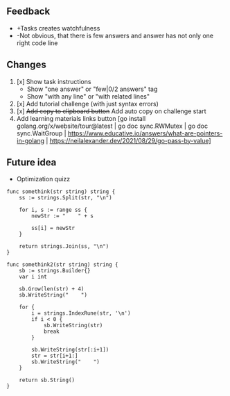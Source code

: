## Feedback

- +Tasks creates watchfulness
- -Not obvious, that there is few answers and answer has not only one right code line

## Changes
1. [x] Show task instructions
   - Show "one answer" or "few|0/2 answers" tag
   - Show "with any line" or "with related lines"
2. [x] Add tutorial challenge (with just syntax errors)
3. [x] ~~Add copy to clipboard button~~ Add auto copy on challenge start
4. Add learning materials links button [go install golang.org/x/website/tour@latest | go doc sync.RWMutex | go doc sync.WaitGroup | https://www.educative.io/answers/what-are-pointers-in-golang | https://neilalexander.dev/2021/08/29/go-pass-by-value]

## Future idea

- Optimization quizz

```
func somethink(str string) string {
	ss := strings.Split(str, "\n")

	for i, s := range ss {
		newStr := "    " + s

		ss[i] = newStr
	}

	return strings.Join(ss, "\n")
}

func somethink2(str string) string {
	sb := strings.Builder{}
	var i int

	sb.Grow(len(str) + 4)
	sb.WriteString("    ")

	for {
		i = strings.IndexRune(str, '\n')
		if i < 0 {
			sb.WriteString(str)
			break
		}

		sb.WriteString(str[:i+1])
		str = str[i+1:]
		sb.WriteString("    ")
	}

	return sb.String()
}
```